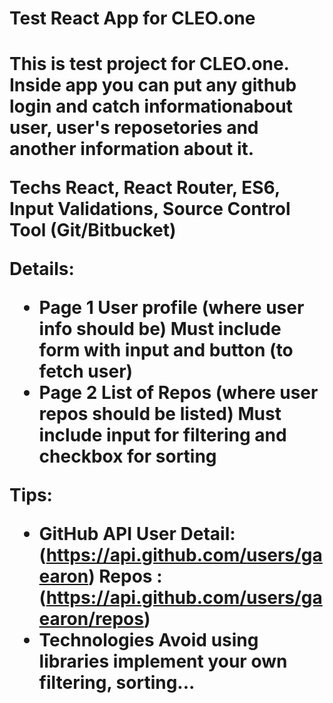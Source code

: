 <h1>Test React App for CLEO.one<h1/>
<div>
This is test project for CLEO.one. Inside app you can put any github login and catch
informationabout user, user's reposetories and another information about it.

Techs
React, React Router, ES6, Input Validations, Source Control Tool (Git/Bitbucket)

Details:

- Page 1
  User profile (where user info should be)
  Must include form with input and button (to fetch user)
- Page 2
  List of Repos (where user repos should be listed)
  Must include input for filtering and checkbox for sorting

Tips:

- GitHub API
  User Detail: (<https://api.github.com/users/gaearon>)
  Repos : (https://api.github.com/users/gaearon/repos)
- Technologies
  Avoid using libraries implement your own filtering, sorting...
